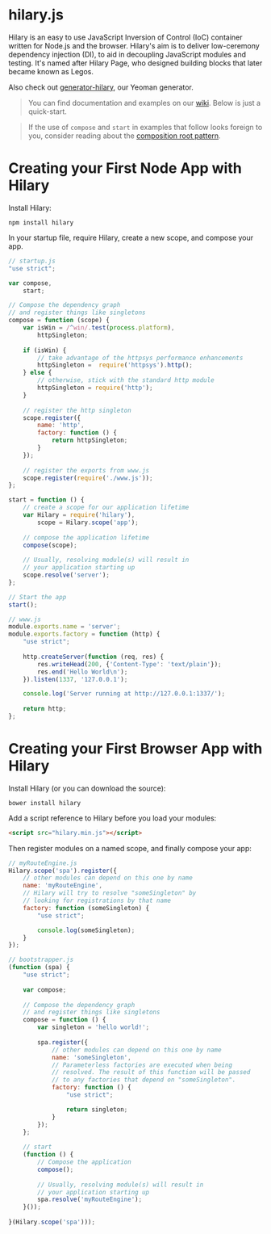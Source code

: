 hilary.js
========

Hilary is an easy to use JavaScript Inversion of Control (IoC) container written for Node.js and the browser.  Hilary's aim is to deliver low-ceremony dependency injection (DI), to aid in decoupling JavaScript modules and testing.  It's named after Hilary Page, who designed building blocks that later became known as Legos.

Also check out [generator-hilary](https://github.com/losandes/generator-hilary), our Yeoman generator.

> You can find documentation and examples on our [wiki](https://github.com/Acatar/hilaryjs/wiki). Below is just a quick-start.

> If the use of ``compose`` and ``start`` in examples that follow looks foreign to you, consider reading about the [composition root pattern](http://blog.ploeh.dk/2011/07/28/CompositionRoot/).

Creating your First Node App with Hilary
========
Install Hilary:

```
npm install hilary
```

In your startup file, require Hilary, create a new scope, and compose your app.

```JavaScript
// startup.js
"use strict";

var compose,
    start;

// Compose the dependency graph
// and register things like singletons
compose = function (scope) {
    var isWin = /^win/.test(process.platform),
        httpSingleton;
            
    if (isWin) {
        // take advantage of the httpsys performance enhancements
        httpSingleton =  require('httpsys').http();
    } else {
        // otherwise, stick with the standard http module
        httpSingleton = require('http');
    }
    
    // register the http singleton
    scope.register({
        name: 'http',
        factory: function () {
            return httpSingleton;
        }
    });
    
    // register the exports from www.js
    scope.register(require('./www.js'));
};

start = function () {
    // create a scope for our application lifetime
    var Hilary = require('hilary'),
        scope = Hilary.scope('app');
    
    // compose the application lifetime
    compose(scope);
    
    // Usually, resolving module(s) will result in
    // your application starting up
    scope.resolve('server');
};

// Start the app
start();

```

```JavaScript
// www.js
module.exports.name = 'server';
module.exports.factory = function (http) {
    "use strict";
    
    http.createServer(function (req, res) {
        res.writeHead(200, {'Content-Type': 'text/plain'});
        res.end('Hello World\n');
    }).listen(1337, '127.0.0.1');

    console.log('Server running at http://127.0.0.1:1337/');
    
    return http;
};
```

Creating your First Browser App with Hilary
========
Install Hilary (or you can download the source):

```
bower install hilary
```

Add a script reference to Hilary before you load your modules:

```HTML
<script src="hilary.min.js"></script>
```

Then register modules on a named scope, and finally compose your app:

```JavaScript
// myRouteEngine.js
Hilary.scope('spa').register({
    // other modules can depend on this one by name
    name: 'myRouteEngine',
    // Hilary will try to resolve "someSingleton" by
    // looking for registrations by that name
    factory: function (someSingleton) {
        "use strict";

        console.log(someSingleton);
    }
});
```

```JavaScript
// bootstrapper.js
(function (spa) {
    "use strict";
    
    var compose;
    
    // Compose the dependency graph
    // and register things like singletons
    compose = function () {
        var singleton = 'hello world!';
        
        spa.register({
            // other modules can depend on this one by name
            name: 'someSingleton',
            // Parameterless factories are executed when being
            // resolved. The result of this function will be passed
            // to any factories that depend on "someSingleton".
            factory: function () {
                "use strict";

                return singleton;
            }
        });
    };
    
    // start
    (function () {
        // Compose the application
        compose();
        
        // Usually, resolving module(s) will result in
        // your application starting up
        spa.resolve('myRouteEngine');
    }());
    
}(Hilary.scope('spa')));
```
